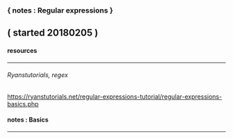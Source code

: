 ### { notes : Regular expressions }
( started 20180205 )
----------------------

#### resources
---------------


###### Ryanstutorials, regex 
https://ryanstutorials.net/regular-expressions-tutorial/regular-expressions-basics.php





#### notes : Basics 
---------------

